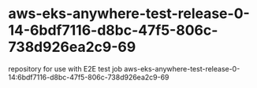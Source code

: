 # aws-eks-anywhere-test-release-0-14-6bdf7116-d8bc-47f5-806c-738d926ea2c9-69
repository for use with E2E test job aws-eks-anywhere-test-release-0-14:6bdf7116-d8bc-47f5-806c-738d926ea2c9-69
